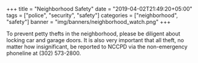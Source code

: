 +++
title = "Neighborhood Safety"
date = "2019-04-02T21:49:20+05:00"
tags = ["police", "security", "safety"]
categories = ["neighborhood", "safety"]
banner = "img/banners/neighborhood_watch.png"
+++

To prevent petty thefts in the neighborhood, please be diligent about locking car and garage doors.  It is also very important that all theft, no matter how insignificant, be reported to NCCPD via the non-emergency phoneline at (302) 573-2800.
